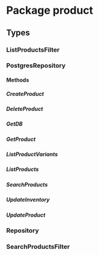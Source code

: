 # Package product

## Types

### ListProductsFilter

### PostgresRepository

#### Methods

##### CreateProduct

##### DeleteProduct

##### GetDB

##### GetProduct

##### ListProductVariants

##### ListProducts

##### SearchProducts

##### UpdateInventory

##### UpdateProduct

### Repository

### SearchProductsFilter

